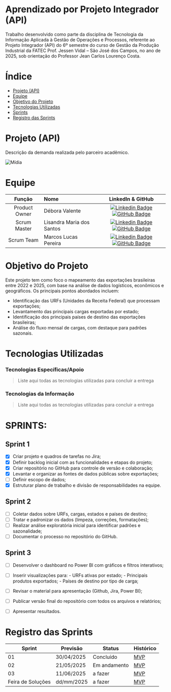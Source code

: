 # Aprendizado por Projeto Integrador (API)

Trabalho desenvolvido como parte da disciplina de Tecnologia da Informação Aplicada à Gestão de Operações e Processos, referente ao Projeto Integrador (API) do 6º semestre do curso de Gestão da Produção Industrial da FATEC Prof. Jessen Vidal – São José dos Campos, no ano de 2025, sob orientação do Professor Jean Carlos Lourenço Costa.


# Índice
* [Projeto (API)](#Projeto-(API))
* [Equipe](#Equipe)
* [Objetivo do Projeto](#Objetivo-do-Projeto)
* [Tecnologias Utilizadas](#Tecnologias-Utilizadas)
* [Sprints](#Sprints)
* [Registro das Sprints](#Registro-das-Sprints)


# Projeto (API) 
Descrição da demanda realizada pelo parceiro acadêmico.

![Mídia](https://github.com/user-attachments/assets/eeb581b7-c200-4f87-9812-71803617b29e)


# Equipe
|    Função     | Nome                                  |                                                                                                                                                      LinkedIn & GitHub                                                                                                                                                      |
| :-----------: | :------------------------------------ | :-------------------------------------------------------------------------------------------------------------------------------------------------------------------------------------------------------------------------------------------------------------------------------------------------------------------------: |
| Product Owner |   Débora Valente         |     [![Linkedin Badge](https://img.shields.io/badge/Linkedin-blue?style=flat-square&logo=Linkedin&logoColor=white)](https://www.linkedin.com/in/d%C3%A9bora-valente-03415016a?utm_source=share&utm_campaign=share_via&utm_content=profile&utm_medium=ios_app) [![GitHub Badge](https://img.shields.io/badge/GitHub-111217?style=flat-square&logo=github&logoColor=white)](https://github.com/deeboravalente1)              |
| Scrum Master  | Lisandra Maria dos Santos |      [![Linkedin Badge](https://img.shields.io/badge/Linkedin-blue?style=flat-square&logo=Linkedin&logoColor=white)](https://www.linkedin.com/in/lisandra-santos-16a059198?utm_source=share&utm_campaign=share_via&utm_content=profile&utm_medium=android_app) [![GitHub Badge](https://img.shields.io/badge/GitHub-111217?style=flat-square&logo=github&logoColor=white)](https://github.com/lisandrasantos)     |
| Scrum Team  | Marcos Lucas Pereira |      [![Linkedin Badge](https://img.shields.io/badge/Linkedin-blue?style=flat-square&logo=Linkedin&logoColor=white)](www.linkedin.com/in/marcos-lucas-9519b1280) [![GitHub Badge](https://img.shields.io/badge/GitHub-111217?style=flat-square&logo=github&logoColor=white)](https://github.com/marcoslucas693)     |


# Objetivo do Projeto
Este projeto tem como foco o mapeamento das exportações brasileiras entre 2022 e 2025, com base na análise de dados logísticos, econômicos e geográficos. Os principais pontos abordados incluem:

- Identificação das URFs (Unidades da Receita Federal) que processam exportações;
- Levantamento das principais cargas exportadas por estado;
- Identificação dos principais países de destino das exportações brasileiras;
- Análise do fluxo mensal de cargas, com destaque para padrões sazonais.


# Tecnologias Utilizadas

 ### Tecnologias Específicas/Apoio
 > Liste aqui todas as tecnologias utilizadas para concluir a entrega
  
 ### Tecnologias da Informação
 > Liste aqui todas as tecnologias utilizadas para concluir a entrega


# SPRINTS:

## Sprint 1
- [x] Criar projeto e quadros de tarefas no Jira;
- [x] Definir backlog inicial com as funcionalidades e etapas do projeto;
- [x] Criar repositório no GitHub para controle de versão e colaboração;
- [x] Levantar e organizar as fontes de dados públicas sobre exportações;
- [ ] Definir escopo de dados;
- [x] Estruturar plano de trabalho e divisão de responsabilidades na equipe.

## Sprint 2
- [ ] Coletar dados sobre URFs, cargas, estados e países de destino;
- [ ] Tratar e padronizar os dados (limpeza, correções, formatações);
- [ ] Realizar análise exploratória inicial para identificar padrões e sazonalidade;
- [ ] Documentar o processo no repositório do GitHub.
      
## Sprint 3
- [ ] Desenvolver o dashboard no Power BI com gráficos e filtros interativos;
- [ ] Inserir visualizações para:
      - URFs ativas por estado;
      - Principais produtos exportados;
      - Países de destino por tipo de carga;
- [ ] Revisar o material para apresentação (Github, Jira, Power BI);
- [ ] Publicar versão final do repositório com todos os arquivos e relatórios;
- [ ] Apresentar resultados.


# Registro das Sprints

Sprint | Previsão | Status| Histórico|
|------|--------|------|--------|
|01 | 30/04/2025 | Concluído | [MVP](https://) | 
|02|  21/05/2025| Em andamento |[MVP](https://) | 
|03| 11/06/2025 | a fazer |[MVP](https://) | 
|Feira de Soluções|dd/mm/2025 |a fazer |[MVP](https://) | 
